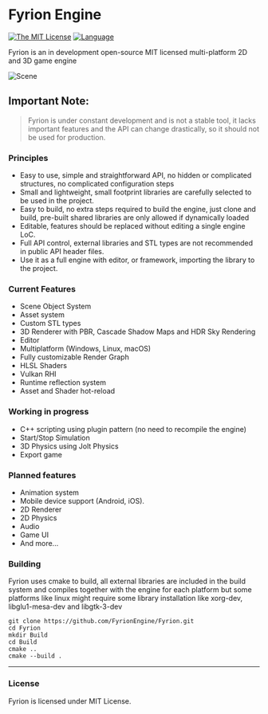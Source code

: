 # Fyrion Engine

[![The MIT License][license-image]][license-url]
[![Language](https://img.shields.io/badge/language-C++-blue.svg)](https://isocpp.org/)

Fyrion is an in development open-source MIT licensed multi-platform 2D and 3D game engine   

[license-image]: https://img.shields.io/badge/License-MIT-yellow.svg
[license-url]: https://opensource.org/licenses/MIT

![Scene](Docs/Images/Sponza.png)


## Important Note:

>Fyrion is under constant development and is not a stable tool, it lacks important features and the API can change drastically, so it should not be used for production.

### Principles
- Easy to use, simple and straightforward API, no hidden or complicated structures, no complicated configuration steps
- Small and lightweight, small footprint libraries are carefully selected to be used in the project.
- Easy to build, no extra steps required to build the engine, just clone and build, pre-built shared libraries are only allowed if dynamically loaded 
- Editable, features should be replaced without editing a single engine LoC.
- Full API control, external libraries and STL types are not recommended in public API header files.
- Use it as a full engine with editor, or framework, importing the library to the project.   

### Current Features
* Scene Object System
* Asset system
* Custom STL types
* 3D Renderer with PBR, Cascade Shadow Maps and HDR Sky Rendering
* Editor
* Multiplatform (Windows, Linux, macOS)
* Fully customizable Render Graph
* HLSL Shaders
* Vulkan RHI
* Runtime reflection system
* Asset and Shader hot-reload


### Working in progress
* C++ scripting using plugin pattern (no need to recompile the engine)
* Start/Stop Simulation
* 3D Physics using Jolt Physics
* Export game


### Planned features
* Animation system
* Mobile device support (Android, iOS).
* 2D Renderer 
* 2D Physics
* Audio
* Game UI
* And more...

### Building
Fyrion uses cmake to build, all external libraries are included in the build system and compiles together with the engine for each platform
but some platforms like linux might require some library installation like xorg-dev,  libglu1-mesa-dev and libgtk-3-dev

```
git clone https://github.com/FyrionEngine/Fyrion.git
cd Fyrion
mkdir Build
cd Build
cmake ..
cmake --build .
```

---
### License
Fyrion is licensed under MIT License.